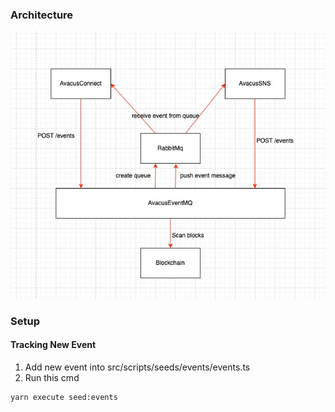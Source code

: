 
### Architecture

![diagram](/docs/images/diagram.jpg)

### Setup

#### Tracking New Event

1. Add new event into src/scripts/seeds/events/events.ts
2. Run this cmd
```
yarn execute seed:events
```
